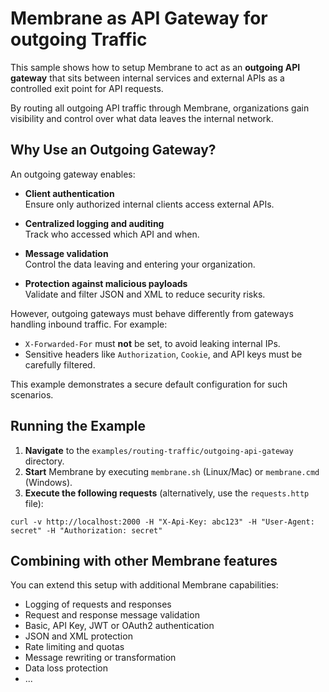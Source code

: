# Membrane as API Gateway for outgoing Traffic

This sample shows how to setup Membrane to act as an **outgoing API gateway** that sits between internal services and external APIs as a controlled exit point for API requests.

By routing all outgoing API traffic through Membrane, organizations gain visibility and control over what data leaves the internal network.

## Why Use an Outgoing Gateway?

An outgoing gateway enables:

- **Client authentication**  
  Ensure only authorized internal clients access external APIs.

- **Centralized logging and auditing**  
  Track who accessed which API and when.

- **Message validation**  
  Control the data leaving and entering your organization.

- **Protection against malicious payloads**  
  Validate and filter JSON and XML to reduce security risks.

However, outgoing gateways must behave differently from gateways handling inbound traffic. For example:

- `X-Forwarded-For` must **not** be set, to avoid leaking internal IPs.
- Sensitive headers like `Authorization`, `Cookie`, and API keys must be carefully filtered.

This example demonstrates a secure default configuration for such scenarios.


## Running the Example

1. **Navigate** to the `examples/routing-traffic/outgoing-api-gateway` directory.
2. **Start** Membrane by executing `membrane.sh` (Linux/Mac) or `membrane.cmd` (Windows).
3. **Execute the following requests** (alternatively, use the `requests.http` file):

```shell
curl -v http://localhost:2000 -H "X-Api-Key: abc123" -H "User-Agent: secret" -H "Authorization: secret"
```

## Combining with other Membrane features

You can extend this setup with additional Membrane capabilities:

- Logging of requests and responses
- Request and response message validation
- Basic, API Key, JWT or OAuth2 authentication
- JSON and XML protection
- Rate limiting and quotas
- Message rewriting or transformation
- Data loss protection
- ...